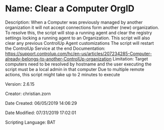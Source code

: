 ﻿# Name: Clear a Computer OrgID

Description: When a Computer was previously managed by another organization
it will not accept connections form another (new) organization.
To resolve this, the script will stop a running agent 
and clear the registry settings locking a running agent to an Organization. 
This script will also clear any previous ControlUp Agent customizations
The script will restart the ControlUp Service at the end
Documentation:
https://support.controlup.com/hc/en-us/articles/207234285-Computer-already-belongs-to-another-ControlUp-organization
Limitation: Target computers need to be resolved by hostname and the user executing the script must be a local admin in that computer
Due to multiple remote actions, this script might take up to 2 minutes to execute

Version: 2.6.15

Creator: christian.zorn

Date Created: 06/05/2019 14:06:29

Date Modified: 07/31/2019 17:02:01

Scripting Language: BAT

